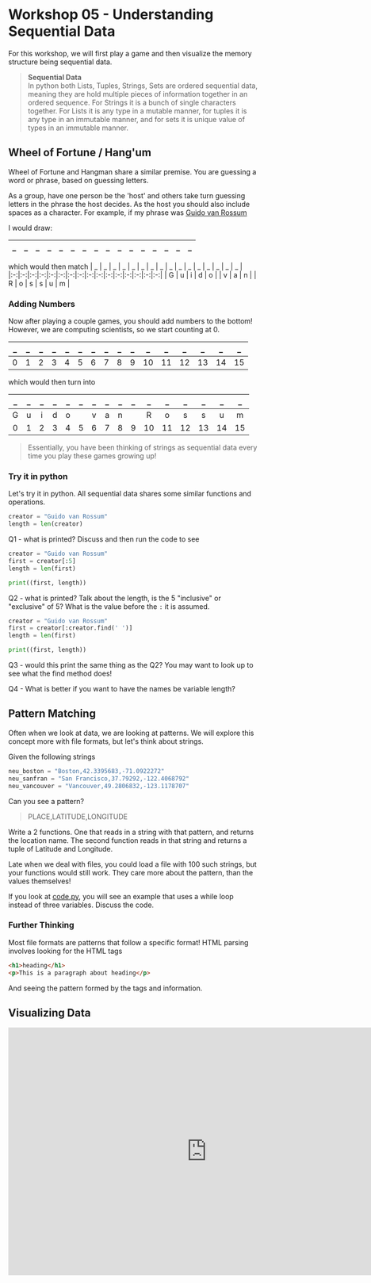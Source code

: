 # Workshop 05 - Understanding Sequential Data

For this workshop, we will first play a game and then visualize the memory structure being sequential data.

> **Sequential Data**  
> In python both Lists, Tuples, Strings, Sets are ordered sequential data, meaning they are hold multiple pieces of information
> together in an ordered sequence. For Strings it is a bunch of single characters together. For Lists it is any type in a mutable manner, for tuples it is any type in an immutable manner, and for sets it is unique value of types in an immutable manner. 

## Wheel of Fortune / Hang'um

Wheel of Fortune and Hangman share a similar premise. You are guessing a word or phrase, based on guessing letters. 

As a group, have one person be the 'host' and others take turn guessing letters in the phrase the host decides. As the host 
you should also include spaces as a character. For example, if my phrase was [Guido van Rossum](https://en.wikipedia.org/wiki/History_of_Python)

I would draw:

| _ | _ | _ | _ | _ | _ | _ | _ | _ | _ | _ | _ | _ | _ | _ | _ |
|:-:|:-:|:-:|:-:|:-:|:-:|:-:|:-:|:-:|:-:|:-:|:-:|:-:|:-:|:-:|:-:|

which would then match
| _ | _ | _ | _ | _ | _ | _ | _ | _ | _ | _ | _ | _ | _ | _ | _ |
|:-:|:-:|:-:|:-:|:-:|:-:|:-:|:-:|:-:|:-:|:-:|:-:|:-:|:-:|:-:|:-:|
| G | u | i | d | o |   | v | a | n |   | R | o | s | s | u | m |

### Adding Numbers

Now after playing a couple games, you should add numbers to the bottom! However, we are computing scientists, so we start counting at 0.

| _ | _ | _ | _ | _ | _ | _ | _ | _ | _ | _ | _ | _ | _ | _ | _ |
|:-:|:-:|:-:|:-:|:-:|:-:|:-:|:-:|:-:|:-:|:-:|:-:|:-:|:-:|:-:|:-:|
| 0 | 1 | 2 | 3 | 4 | 5 | 6 | 7 | 8 | 9 | 10 | 11 | 12 | 13 | 14 | 15 |

which would then turn into

| _ | _ | _ | _ | _ | _ | _ | _ | _ | _ | _ | _ | _ | _ | _ | _ |
|:-:|:-:|:-:|:-:|:-:|:-:|:-:|:-:|:-:|:-:|:-:|:-:|:-:|:-:|:-:|:-:|
| G | u | i | d | o |   | v | a | n |   | R | o | s | s | u | m |
| 0 | 1 | 2 | 3 | 4 | 5 | 6 | 7 | 8 | 9 | 10 | 11 | 12 | 13 | 14 | 15 |


> Essentially, you have been thinking of strings as sequential data every time you play these games growing up!

### Try it in python

Let's try it in python. All sequential data shares some similar functions and operations. 


```python
creator = "Guido van Rossum"
length = len(creator)
```
Q1 - what is printed? Discuss and then run the code to see

```python
creator = "Guido van Rossum"
first = creator[:5]
length = len(first)

print((first, length))
```

Q2 - what is printed? Talk about the length, is the 5 "inclusive" or "exclusive" of 5? What is the value before the `:` it is assumed. 

```python
creator = "Guido van Rossum"
first = creator[:creator.find(' ')]
length = len(first)

print((first, length))
```

Q3 - would this print the same thing as the Q2? You may want to look up to see what the find method does!

Q4 - What is better if you want to have the names be variable length?


## Pattern Matching
Often when we look at data, we are looking at patterns. We will explore this concept more with file formats, but let's think about strings.


Given the following strings

```python
neu_boston = "Boston,42.3395683,-71.0922272"
neu_sanfran = "San Francisco,37.79292,-122.4068792"
neu_vancouver = "Vancouver,49.2806832,-123.1178707"
```

Can you see a pattern? 

> PLACE,LATITUDE,LONGITUDE 

Write a 2 functions. One that reads in a string with that pattern, and returns the location name. The second function reads in that string and returns a tuple of Latitude and Longitude.

Late when we deal with files, you could load a file with 100 such strings, but your functions would still work. They care more about the pattern, than the values themselves!

If you look at [code.py](code.py), you will see an example that uses a while loop instead of three variables. Discuss the code. 


### Further Thinking
Most file formats are patterns that follow a specific format! HTML parsing involves looking for the HTML tags 

```html
<h1>heading</h1>
<p>This is a paragraph about heading</p>
```

And seeing the pattern formed by the tags and information. 



## Visualizing Data

<iframe width="800" height="500" frameborder="0" src="https://pythontutor.com/iframe-embed.html#code=def%20string_games%28name%20%3D%20%22Guido%20van%20Rossum%22%29%3A%0A%20%20%20%20length%20%3D%20len%28name%29%0A%20%20%20%20print%28f%22Q1%3A%20%7Blength%7D%22%29%0A%0A%20%20%20%20first%20%20%3D%20name%5B%3A5%5D%0A%20%20%20%20length%20%3D%20len%28first%29%0A%20%20%20%20print%28%28first,%20length%29%29%0A%0A%20%20%20%20first%20%3D%20name%5B%3Aname.find%28'%20'%29%5D%0A%20%20%20%20print%28%28first,%20len%28first%29%29%29%0A%0A%0Adef%20get_area_name%28data%29%3A%0A%20%20%20%20return%20data.split%28','%29%5B0%5D%0A%0A%0Adef%20get_lat_long%28data%29%3A%0A%20%20%20%20vals%20%3D%20data.split%28%22,%22%29%0A%20%20%20%20lat%20%3D%20float%28vals%5B1%5D%29%0A%20%20%20%20lon%20%3D%20float%28vals%5B2%5D%29%0A%20%20%20%20return%20lat,%20lon%20%20%23multiple%20return%20values%20become%20a%20tuple%20by%20default%0A%0Adef%20show_pattern%28%29%3A%0A%20%20%20%20locations%20%3D%20%28%22Boston,42.3395683,-71.0922272%22,%0A%20%20%20%20%20%20%20%20%20%20%20%20%20%20%20%20%20%22San%20Francisco,37.79292,-122.4068792%22,%0A%20%20%20%20%20%20%20%20%20%20%20%20%20%20%20%20%20%22Vancouver,49.2806832,-123.1178707%22%29%0A%0A%20%20%20%20counter%20%3D%200%0A%20%20%20%20while%28counter%20%3C%20len%28locations%29%29%3A%0A%20%20%20%20%20%20%20%20name%20%3D%20get_area_name%28locations%5Bcounter%5D%29%0A%20%20%20%20%20%20%20%20coords%20%3D%20get_lat_long%28locations%5Bcounter%5D%29%0A%20%20%20%20%20%20%20%20print%28f%22%7Bname%7D%20can%20be%20found%20at%20coordinates%3A%20%7Bcoords%7D%22%29%0A%20%20%20%20%20%20%20%20counter%20%2B%3D%201%0A%0Adef%20main%28%29%3A%0A%20%20%20%20string_games%28%29%20%23%20defaults%20to%20%22Guido%20van%20Rossum%22%0A%20%20%20%20print%28%22%23%23%23%23%23%20What%20happens%20when%20we%20put%20in%20a%20different%20name%3F%20%23%23%23%23%23%22%29%0A%20%20%20%20string_games%28%22Barbara%20Liskov%22%29%20%20%0A%20%20%20%20%23%23%20why%20did%20find%20work,%20but%20just%20using%20the%20location%20didn't%3F%0A%0A%20%20%20%20print%28%22%23%23%23%20looking%20at%20patterns%20%23%23%23%22%29%0A%20%20%20%20show_pattern%28%29%0A%0A%0A%0A%0Aif%20__name__%20%3D%3D%20%22__main__%22%3A%0A%20%20%20%20main%28%29&codeDivHeight=400&codeDivWidth=350&cumulative=false&curInstr=73&heapPrimitives=nevernest&origin=opt-frontend.js&py=3&rawInputLstJSON=%5B%5D&textReferences=false"> </iframe>